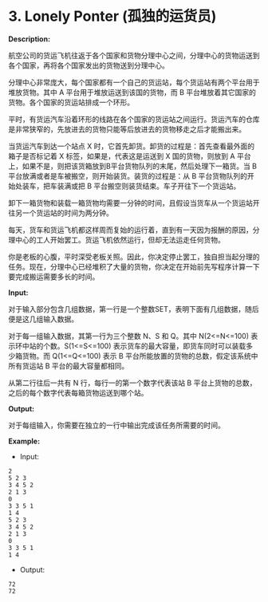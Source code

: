 # 3. Lonely Ponter (孤独的运货员)

**Description:**

航空公司的货运飞机往返于各个国家和货物分理中心之间，分理中心的货物运送到各个国家，再将各个国家发出的货物送到分理中心。

分理中心非常庞大，每个国家都有一个自己的货运站，每个货运站有两个平台用于堆放货物。其中 A 平台用于堆放运送到该国的货物，而 B 平台堆放着其它国家的货物。各个国家的货运站排成一个环形。

平时，有货运汽车沿着环形的线路在各个国家的货运站之间运行。货运汽车的仓库是非常狭窄的，先放进去的货物只能等后放进去的货物移走之后才能搬出来。

当货运汽车到达一个站点 X 时，它首先卸货。卸货的过程是：首先查看最外面的箱子是否标记着 X 标签，如果是，代表这是运送到 X 国的货物，则放到 A 平台上，如果不是，则把该货箱放到B平台货物队列的末尾，然后处理下一箱货。当 B 平台放满或者是车被搬空，则开始装货。装货的过程是：从 B 平台货物队列的开始处装车，把车装满或把 B 平台搬空则装货结束。车子开往下一个货运站。

卸下一箱货物和装载一箱货物均需要一分钟的时间，且假设当货车从一个货运站开往另一个货运站的时间为两分钟。

每天，货车和货运飞机都这样周而复始的运行着，直到有一天因为报酬的原因，分理中心的工人开始罢工。货运飞机依然运行，但却无法运走任何货物。

你是老板的心腹，平时深受老板关照。因此，你决定停止罢工，独自担当起分理的任务。现在，分理中心已经堆积了大量的货物，你决定在开始前先写程序计算一下要完成搬运需要多长的时间。

**Input:**

对于输入部分包含几组数据，第一行是一个整数SET，表明下面有几组数据，随后便是这几组输入数据。

对于每一组输入数据，其第一行为三个整数 N、S 和 Q。其中 N(2<=N<=100) 表示环中站的个数。S(1<=S<=100) 表示货车的最大容量，即货车同时可以装载多少箱货物。而 Q(1<=Q<=100) 表示 B 平台所能放置的货物的总数，假定该系统中所有货运站 B 平台的最大容量都相同。

从第二行往后一共有 N 行，每行一的第一个数字代表该站 B 平台上货物的总数，之后的每个数字代表每箱货物运送到哪个站。

**Output:**

对于每组输入，你需要在独立的一行中输出完成该任务所需要的时间。

**Example:**

- Input:

```
2
5 2 3
3 4 5 2
2 1 3
0
3 3 5 1
1 4
5 2 3
3 4 5 2
2 1 3
0
3 3 5 1
1 4
```

- Output:

```
72
72
```

